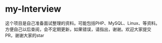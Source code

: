 # my-Interview
这个项目是自己准备面试整理的资料。可能包括PHP、MySQL、Linux、等资料。方便自己以后查阅，会不定期更新，如果错误，请指出，谢谢。欢迎大家提交PR，谢谢大家的star
